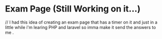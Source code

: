 # Exam Page (Still Working on it...)
// I had this idea of creating an exam page that has a timer on it and just in a little while i'm learing PHP and laravel so imma make it send the answers to me .
